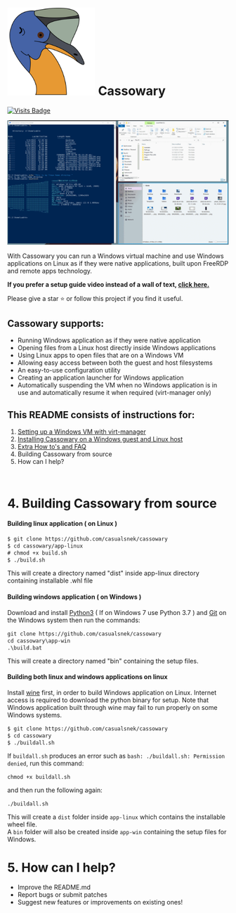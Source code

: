 # <img src="app-linux/src/cassowary/gui/extrares/cassowary.svg" alt="Logo" width="200"/>  Cassowary 

[![Visits Badge](https://badges.pufler.dev/visits/casualsnek/cassowary)](https://github.com/casualsnek)

![App Demo GIF](docs/img/app-preview.gif)

With Cassowary you can run a Windows virtual machine and use Windows applications on Linux as if they were native applications, built upon FreeRDP and remote apps technology.

**If you prefer a setup guide video instead of a wall of text, [click here.](https://www.youtube.com/watch?v=ftq-c_VgmK0)**

Please give a star ⭐ or follow this project if you find it useful.

## Cassowary supports:
 - Running Windows application as if they were native application
 - Opening files from a Linux host directly inside Windows applications
 - Using Linux apps to open files that are on a Windows VM
 - Allowing easy access between both the guest and host filesystems
 - An easy-to-use configuration utility
 - Creating an application launcher for Windows application
 - Automatically suspending the VM when no Windows application is in use and automatically resume it when required (virt-manager only)

## This README consists of instructions for:
1. [Setting up a Windows VM with virt-manager](docs/1-virt-manager.md)
2. [Installing Cassowary on a Windows guest and Linux host](docs/2-cassowary-install.md)
3. [Extra How to's and FAQ](docs/3-faq.md)
4. Building Cassowary from source
5. How can I help?

<br>


# 4. Building Cassowary from source

#### Building linux application ( on Linux )

```
$ git clone https://github.com/casualsnek/cassowary
$ cd cassowary/app-linux
# chmod +x build.sh
$ ./build.sh
```

This will create a directory named "dist" inside app-linux directory containing installable .whl file

#### Building windows application ( on Windows )
Download and install [Python3](https://python.org) ( If on Windows 7 use Python 3.7 ) and [Git](https://git-scm.com) on the Windows system then run the commands:

```
git clone https://github.com/casualsnek/cassowary
cd cassowary\app-win
.\build.bat
```
This will create a directory named "bin" containing the setup files. 


#### Building both linux and windows applications on linux
Install [wine](https://wiki.winehq.org/Download) first, in order to build Windows application on Linux. Internet access is required to download the python binary for setup. 
Note that Windows application built through wine may fail to run properly on some Windows systems.

```
$ git clone https://github.com/casualsnek/cassowary
$ cd cassowary
$ ./buildall.sh
```
If `buildall.sh` produces an error such as `bash: ./buildall.sh: Permission denied`, run this command:
```
chmod +x buildall.sh
```
and then run the following again:
```
./buildall.sh
```

This will create a `dist` folder inside `app-linux` which contains the installable wheel file.  
A `bin` folder will also be created inside `app-win` containing the setup files for Windows.

# 5. How can I help?
- Improve the README.md
- Report bugs or submit patches
- Suggest new features or improvements on existing ones!
